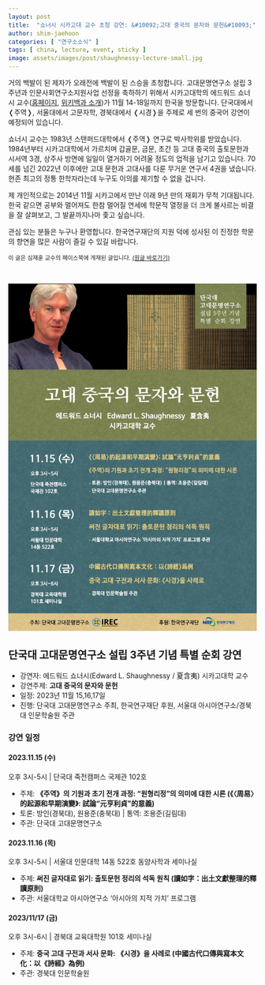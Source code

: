 ```yaml
---
layout: post
title:  "쇼너시 시카고대 교수 초청 강연: &#10092;고대 중국의 문자와 문헌&#10093;"
author: shim-jaehoon
categories: [ "연구소소식" ] 
tags: [ china, lecture, event, sticky ] 
image: assets/images/post/shaughnessy-lecture-small.jpg
---
```


거의 백발이 된 제자가 오래전에 백발이 된 스승을 초청합니다. 고대문명연구소 설립 3주년과 인문사회연구소지원사업 선정을 축하하기 위해서 시카고대학의 에드워드 쇼너시 교수([홈페이지](https://ealc.uchicago.edu/people/edward-l-shaughnessy-phd), [위키백과 소개](https://en.wikipedia.org/wiki/Edward_L._Shaughnessy))가 11월 14-18일까지 한국을 방문합니다. 단국대에서 &#10092;주역&#10093;, 서울대에서 고문자학, 경북대에서 &#10092;시경&#10093;을 주제로 세 번의 중국어 강연이 예정되어 있습니다.

쇼너시 교수는 1983년 스탠퍼드대학에서 &#10092;주역&#10093; 연구로 박사학위를 받았습니다. 1984년부터 시카고대학에서 가르치며 갑골문, 금문, 초간 등 고대 중국의 출토문헌과 시서역 3경, 상주사 방면에 일일이 열거하기 어려울 정도의 업적을 남기고 있습니다. 70세를 넘긴 2022년 이후에만 고대 문헌과 고대사를 다룬 무거운 연구서 4권을 냈습니다. 현존 최고의 정통 한학자라는데 누구도 이의를 제기할 수 없을 겁니다.

제 개인적으로는 2014년 11월 시카고에서 만난 이래 9년 만의 재회가 무척 기대됩니다. 한국 같으면 공부와 멀어져도 한참 멀어질 연세에 학문적 열정을 더 크게 불사르는 비결을 잘 살펴보고, 그 발끝까지나마 좇고 싶습니다.

관심 있는 분들은 누구나 환영합니다. 한국연구재단의 지원 덕에 성사된 이 진정한 학문의 향연을 많은 사람이 즐길 수 있길 바랍니다.

<span class="text-muted"><small>
이 글은 심재훈 교수의 페이스북에 게재된 글입니다. <a href="https://www.facebook.com/100000335256259/posts/pfbid02dAQod2DAcAsh8b8MQHoA5pdm5XmvhECxxRxzFHnW8dSwQfyYR4Mhi9Wm3Wc81Mpql/?mibextid=cr9u03" target="_blank">(원글 바로가기)</a>
</small></span>

<br>

![](/assets/images/post/special-lecture-series-shaughnessy.jpg)



## 단국대 고대문명연구소 설립 3주년 기념 특별 순회 강연

- 강연자: 에드워드 쇼너시(Edward L. Shaughnessy / 夏含夷) 시카고대학 교수
- 강연주제: __고대 중국의 문자와 문헌__
- 일정: 2023년 11월 15,16,17일
- 진행: 단국대 고대문명연구소 주최, 한국연구재단 후원, 서울대 아시아연구소/경북대 인문학술원 주관


### 강연 일정
#### 2023.11.15 (수) 
오후 3시-5시 | 단국대 죽전캠퍼스 국제관 102호

- 주제: __《주역》의 기원과 초기 전개 과정: “원형리정”의 의미에 대한 시론 (《〈周易〉的起源和早期演變》: 試論“元亨利貞”的意義)__
- 토론: 방인(경북대), 원용준(충북대) | 통역: 조용준(길림대)
- 주관: 단국대 고대문명연구소

#### 2023.11.16 (목) 
오후 3시-5시 | 서울대 인문대학 14동 522호 동양사학과 세미나실

- 주제: __써진 글자대로 읽기: 출토문헌 정리의 석독 원칙 (讀如字：出土文獻整理的釋讀原則)__
- 주관: 서울대학교 아시아연구소 ‘아시아의 지적 가치’ 프로그램

#### 2023/11/17 (금) 
오후 3시-6시 | 경북대 교육대학원 101호 세미나실

- 주제:  __중국 고대 구전과 서사 문화: 《시경》을 사례로 (中國古代口傳與寫本文化：以《詩經》為例)__
- 주관: 경북대 인문학술원
